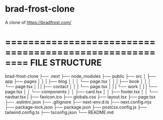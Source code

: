 # brad-frost-clone
A clone of https://bradfrost.com/


========================================================
                    FILE STRUCTURE
========================================================

brad-frost-clone
├── .next
├── node_modules
├── public
├── src
│   ├── app
        ├── pages
│   │   |  ├── blog
│   │   │     └── page.tsx
│   │   |  ├── book
│   │   │     └── page.tsx
│   |   |  ├── contact
│   │   |      └── page.tsx
│   |   |  └── work
│   |   |      └── page.tsx
│   │   └── components
│   │       ├── card.tsx
│   │       ├── footer.tsx
│   │       └── navbar.tsx
|
├── favicon.ico
├── globals.css
├── layout.tsx
├── page.tsx
├── .eslintrc.json
├── .gitignore
├── next-env.d.ts
├── next.config.mjs
├── package-lock.json
├── package.json
├── postcss.config.js
├── tailwind.config.ts
├── tsconfig.json
└── README.md

